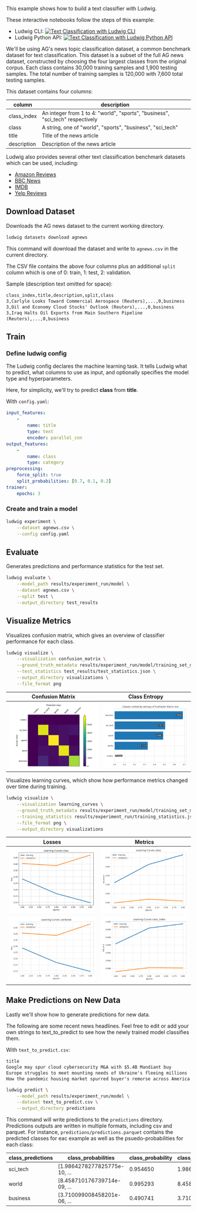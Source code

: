 This example shows how to build a text classifier with Ludwig.

These interactive notebooks follow the steps of this example:

- Ludwig CLI: [![Text Classification with Ludwig CLI](https://colab.research.google.com/assets/colab-badge.svg)](https://colab.research.google.com/github/ludwig-ai/ludwig-docs/blob/daniel/text_classification/docs/examples/text_classification/Text_Classification_with_Ludwig_CLI.ipynb)
- Ludwig Python API: [![Text Classification with Ludwig Python API](https://colab.research.google.com/assets/colab-badge.svg)](https://colab.research.google.com/github/ludwig-ai/ludwig-docs/blob/daniel/text_classification/docs/examples/text_classification/Text_Classification_with_Ludwig_Python_API.ipynb)

We'll be using AG's news topic classification dataset, a common benchmark dataset for text classification. This dataset
is a subset of the full AG news dataset, constructed by choosing the four largest classes from the original corpus. Each
class contains 30,000 training samples and 1,900 testing samples. The total number of training samples is 120,000 with
7,600 total testing samples.

This dataset contains four columns:

| column      | description                                                                    |
| ----------- | ------------------------------------------------------------------------------ |
| class_index | An integer from 1 to 4: "world", "sports", "business", "sci_tech" respectively |
| class       | A string, one of "world", "sports", "business", "sci_tech"                     |
| title       | Title of the news article                                                      |
| description | Description of the news article                                                |

Ludwig also provides several other text classification benchmark datasets which can be used, including:

- [Amazon Reviews](https://s3.amazonaws.com/amazon-reviews-pds/readme.html)
- [BBC News](https://www.kaggle.com/competitions/learn-ai-bbc/overview)
- [IMDB](https://www.kaggle.com/datasets/lakshmi25npathi/imdb-dataset-of-50k-movie-reviews)
- [Yelp Reviews](https://www.kaggle.com/datasets/yelp-dataset/yelp-dataset)

## Download Dataset

Downloads the AG news dataset to the current working directory.

```bash
ludwig datasets download agnews
```

This command will download the dataset and write to `agnews.csv` in the current directory.

The CSV file contains the above four columns plus an additional `split` column which is one of 0: train, 1: test,
2: validation.

Sample (description text omitted for space):

```
class_index,title,description,split,class
3,Carlyle Looks Toward Commercial Aerospace (Reuters),...,0,business
3,Oil and Economy Cloud Stocks' Outlook (Reuters),...,0,business
3,Iraq Halts Oil Exports from Main Southern Pipeline (Reuters),...,0,business
```

## Train

### Define ludwig config

The Ludwig config declares the machine learning task. It tells Ludwig what to predict, what columns to use as input, and
optionally specifies the model type and hyperparameters.

Here, for simplicity, we'll try to predict **class** from **title**.

With `config.yaml`:

```yaml
input_features:
    -
        name: title
        type: text
        encoder: parallel_cnn
output_features:
    -
        name: class
        type: category
preprocessing:
    force_split: true
    split_probabilities: [0.7, 0.1, 0.2]
trainer:
    epochs: 3
```

### Create and train a model

```bash
ludwig experiment \
    --dataset agnews.csv \
    --config config.yaml
```

## Evaluate

Generates predictions and performance statistics for the test set.

```bash
ludwig evaluate \
    --model_path results/experiment_run/model \
    --dataset agnews.csv \
    --split test \
    --output_directory test_results
```

## Visualize Metrics

Visualizes confusion matrix, which gives an overview of classifier performance for each class.

```bash
ludwig visualize \
    --visualization confusion_matrix \
    --ground_truth_metadata results/experiment_run/model/training_set_metadata.json \
    --test_statistics test_results/test_statistics.json \
    --output_directory visualizations \
    --file_format png
```

| Confusion Matrix                                                     | Class Entropy                                                                        |
| -------------------------------------------------------------------- | ------------------------------------------------------------------------------------ |
| ![Confusion Matrix](text_classification/images/confusion_matrix.png) | ![Confusion Matrix Entropy](text_classification/images/confusion_matrix_entropy.png) |

Visualizes learning curves, which show how performance metrics changed over time during training.

```bash
ludwig visualize \
    --visualization learning_curves \
    --ground_truth_metadata results/experiment_run/model/training_set_metadata.json \
    --training_statistics results/experiment_run/training_statistics.json \
    --file_format png \
    --output_directory visualizations
```

| Losses                                                                | Metrics                                                    |
| --------------------------------------------------------------------- | ---------------------------------------------------------- |
| ![Loss: class](text_classification/images/train_loss_class.png)       | ![Accuracy](text_classification/images/train_accuracy.png) |
| ![Loss: combined](text_classification/images/train_loss_combined.png) | ![Hits at K](text_classification/images/hits_at_k.png)     |

## Make Predictions on New Data

Lastly we'll show how to generate predictions for new data.

The following are some recent news headlines. Feel free to edit or add your own strings to text_to_predict to see how
the newly trained model classifies them.

With `text_to_predict.csv`:

```
title
Google may spur cloud cybersecurity M&A with $5.4B Mandiant buy
Europe struggles to meet mounting needs of Ukraine's fleeing millions
How the pandemic housing market spurred buyer's remorse across America
```

```bash
ludwig predict \
    --model_path results/experiment_run/model \
    --dataset text_to_predict.csv \
    --output_directory predictions
```

This command will write predictions to the `predictions` directory. Predictions outputs are written in multiple formats,
including csv and parquet. For instance, `predictions/predictions.parquet` contains the predicted classes for eac
example as well as the psuedo-probabilities for each class:

| class_predictions | class_probabilities          | class_probability | class_probabilities_&lt;UNK&gt; | class_probabilities_sci_tech | class_probabilities_sports | class_probabilities_world | class_probabilities_business |
| ----------------- | ---------------------------- | ----------------- | ------------------------------- | ---------------------------- | -------------------------- | ------------------------- | ---------------------------- |
| sci_tech          | [1.9864278277825775e-10, ... | 0.954650          | 1.986428e-10                    | 0.954650                     | 0.000033                   | 0.002563                  | 0.042754                     |
| world             | [8.458710176739714e-09, ...  | 0.995293          | 8.458710e-09                    | 0.002305                     | 0.000379                   | 0.995293                  | 0.002022                     |
| business          | [3.710099008458201e-06, ...  | 0.490741          | 3.710099e-06                    | 0.447916                     | 0.000815                   | 0.060523                  | 0.490741                     |
